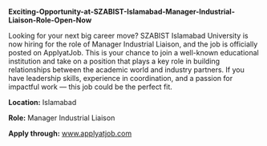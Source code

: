**Exciting-Opportunity-at-SZABIST-Islamabad-Manager-Industrial-Liaison-Role-Open-Now**

Looking for your next big career move? SZABIST Islamabad University is now hiring for the role of Manager Industrial Liaison, and the job is officially posted on ApplyatJob.
This is your chance to join a well-known educational institution and take on a position that plays a key role in building relationships between the academic world and industry partners. If you have leadership skills, experience in coordination, and a passion for impactful work — this job could be the perfect fit.

**Location:** Islamabad

**Role:** Manager Industrial Liaison

**Apply through:** www.applyatjob.com
